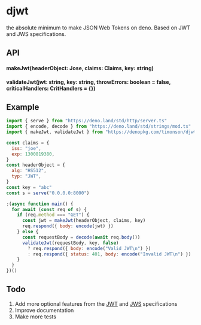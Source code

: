 # djwt

the absolute minimum to make JSON Web Tokens on deno. Based on JWT and JWS
specifications.

## API

#### makeJwt(headerObject: Jose, claims: Claims, key: string)

#### validateJwt(jwt: string, key: string, throwErrors: boolean = false, criticalHandlers: CritHandlers = {})

## Example

```javascript
import { serve } from "https://deno.land/std/http/server.ts"
import { encode, decode } from "https://deno.land/std/strings/mod.ts"
import { makeJwt, validateJwt } from "https://denopkg.com/timonson/djwt/mod.ts"

const claims = {
  iss: "joe",
  exp: 1300819380,
}
const headerObject = {
  alg: "HS512",
  typ: "JWT",
}
const key = "abc"
const s = serve("0.0.0.0:8000")

;(async function main() {
  for await (const req of s) {
    if (req.method === "GET") {
      const jwt = makeJwt(headerObject, claims, key)
      req.respond({ body: encode(jwt) })
    } else {
      const requestBody = decode(await req.body())
      validateJwt(requestBody, key, false)
        ? req.respond({ body: encode("Valid JWT\n") })
        : req.respond({ status: 401, body: encode("Invalid JWT\n") })
    }
  }
})()
```

## Todo

1. Add more optional features from the [JWT](https://tools.ietf.org/html/rfc7519) and
   [JWS](https://www.rfc-editor.org/rfc/rfc7515.html) specifications
2. Improve documentation
3. Make more tests
